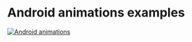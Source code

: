 # Android animations examples

[![Android animations](https://giphy.com/gifs/android-l3uxehdKFhMC4)](https://youtu.be/cE6d-tPvhu4)



